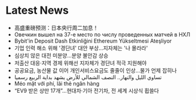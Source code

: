 # Latest News
-  高盛重磅预测：日本央行周二加息！
-  Овечкин вышел на 37-е место по числу проведенных матчей в НХЛ
-  Bybit'in Deposit Dash Etkinliğini Ethereum Yükseltmesi Ateşliyor
-  기업 인력 해소 위해 '경단녀' 대안 부상…지자체는 '나 몰라라'
-  심상치 않은 대전 미분양…분양 불안감 상승
-  저출산 대응·지역 경제 위해선 지자체가 경단녀 적극 지원해야
-  공공요금, 농산물 값 이어 개인서비스요금도 줄줄이 인상…물가 언제 잡히나
-  تساوي الليل والنهار.. النصف الشمالي للأرض يشهد بداية الربيع رسميا
-  Méo mặt với phí, lãi thẻ ngân hàng
-  “EV9 받은 상만 17개”…현대차·기아 전기차, 전 세계 시상식 휩쓸다

